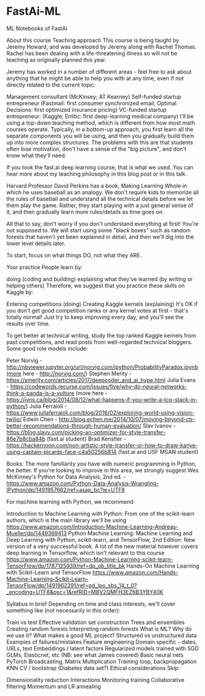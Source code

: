 # FastAi-ML
ML Notebooks of FastAi

About this course
Teaching approach
This course is being taught by Jeremy Howard, and was developed by Jeremy along with Rachel Thomas. Rachel has been dealing with a life-threatening illness so will not be teaching as originally planned this year.

Jeremy has worked in a number of different areas - feel free to ask about anything that he might be able to help you with at any time, even if not directly related to the current topic:

Management consultant (McKinsey; AT Kearney)
Self-funded startup entrepreneur (Fastmail: first consumer synchronized email; Optimal Decisions: first optimized insurance pricing)
VC-funded startup entrepreneur: (Kaggle; Enlitic: first deep-learning medical company)
I'll be using a top-down teaching method, which is different from how most math courses operate. Typically, in a bottom-up approach, you first learn all the separate components you will be using, and then you gradually build them up into more complex structures. The problems with this are that students often lose motivation, don't have a sense of the "big picture", and don't know what they'll need.

If you took the fast.ai deep learning course, that is what we used. You can hear more about my teaching philosophy in this blog post or in this talk.

Harvard Professor David Perkins has a book, Making Learning Whole in which he uses baseball as an analogy. We don't require kids to memorize all the rules of baseball and understand all the technical details before we let them play the game. Rather, they start playing with a just general sense of it, and then gradually learn more rules/details as time goes on.

All that to say, don't worry if you don't understand everything at first! You're not supposed to. We will start using some "black boxes" such as random forests that haven't yet been explained in detail, and then we'll dig into the lower level details later.

To start, focus on what things DO, not what they ARE.

Your practice
People learn by:

doing (coding and building)
explaining what they've learned (by writing or helping others)
Therefore, we suggest that you practice these skills on Kaggle by:

Entering competitions (doing)
Creating Kaggle kernels (explaining)
It's OK if you don't get good competition ranks or any kernel votes at first - that's totally normal! Just try to keep improving every day, and you'll see the results over time.


To get better at technical writing, study the top ranked Kaggle kernels from past competitions, and read posts from well-regarded technical bloggers. Some good role models include:

Peter Norvig - http://nbviewer.jupyter.org/url/norvig.com/ipython/ProbabilityParadox.ipynb(more here -  http://norvig.com/)
Stephen Merity - https://smerity.com/articles/2017/deepcoder_and_ai_hype.html
Julia Evans - https://codewords.recurse.com/issues/five/why-do-neural-networks-think-a-panda-is-a-vulture (more here - https://jvns.ca/blog/2014/08/12/what-happens-if-you-write-a-tcp-stack-in-python/)
Julia Ferraioli - https://www.juliaferraioli.com/blog/2016/02/exploring-world-using-vision-twilio/
Edwin Chen - http://blog.echen.me/2014/10/07/moving-beyond-ctr-better-recommendations-through-human-evaluation/
Slav Ivanov - https://blog.slavv.com/picking-an-optimizer-for-style-transfer-86e7b8cba84b (fast.ai student)
Brad Kenstler - https://hackernoon.com/non-artistic-style-transfer-or-how-to-draw-kanye-using-captain-picards-face-c4a50256b814 (fast.ai and USF MSAN student)

Books:
The more familiarity you have with numeric programming in Python, the better. If you're looking to improve in this area, we strongly suggest Wes McKinney's Python for Data Analysis, 2nd ed. - https://www.amazon.com/Python-Data-Analysis-Wrangling-IPython/dp/1491957662/ref=asap_bc?ie=UTF8

For machine learning with Python, we recommend:

Introduction to Machine Learning with Python: From one of the scikit-learn authors, which is the main library we'll be using
https://www.amazon.com/Introduction-Machine-Learning-Andreas-Mueller/dp/1449369413
Python Machine Learning: Machine Learning and Deep Learning with Python, scikit-learn, and TensorFlow, 2nd Edition: New version of a very successful book. A lot of the new material however covers deep learning in Tensorflow, which isn't relevant to this course
https://www.amazon.com/Python-Machine-Learning-scikit-learn-TensorFlow/dp/1787125939/ref=dp_ob_title_bk
Hands-On Machine Learning with Scikit-Learn and TensorFlow
https://www.amazon.com/Hands-Machine-Learning-Scikit-Learn-TensorFlow/dp/1491962291/ref=pd_lpo_sbs_14_t_0?_encoding=UTF8&psc=1&refRID=MBV2QMFH3EZ6B3YBY40K

Syllabus in brief
Depending on time and class interests, we'll cover something like (not necessarily in this order):

Train vs test
Effective validation set construction
Trees and ensembles
Creating random forests
Interpreting random forests
What is ML? Why do we use it?
What makes a good ML project?
Structured vs unstructured data
Examples of failures/mistakes
Feature engineering
Domain specific - dates, URLs, text
Embeddings / latent factors
Regularized models trained with SGD
GLMs, Elasticnet, etc (NB: see what James covered)
Basic neural nets
PyTorch
Broadcasting, Matrix Multiplication
Training loop, backpropagation
KNN
CV / bootstrap (Diabetes data set?)
Ethical considerations
Skip:

Dimensionality reduction
Interactions
Monitoring training
Collaborative filtering
Momentum and LR annealing
